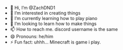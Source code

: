 - 👋 Hi, I’m @ZachDND1
- 👀 I’m interested in creating things
- 🌱 I’m currently learning how to play piano
- 💞️ I’m looking to learn how to make things 
- 📫 How to reach me. discord username is the same
- 😄 Pronouns: he/him
- ⚡ Fun fact: uhhh... Minecraft is game i play.

<!---
ZachDND1/ZachDND1 is a ✨ special ✨ repository because its `README.md` (this file) appears on your GitHub profile.
You can click the Preview link to take a look at your changes.
--->
